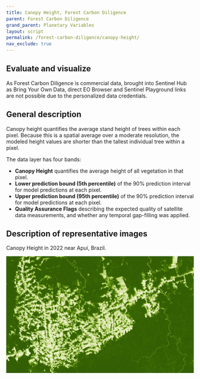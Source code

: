 ```yaml
---
title: Canopy Height, Forest Carbon Diligence
parent: Forest Carbon Diligence
grand_parent: Planetary Variables
layout: script
permalink: /forest-carbon-diligence/canopy-height/
nav_exclude: true
---
```



## Evaluate and visualize

As Forest Carbon Diligence is commercial data, brought into Sentinel Hub as Bring Your Own Data, direct EO Browser and Sentinel Playground links are not possible due to the personalized data credentials.   

## General description

Canopy height quantifies the average stand height of trees within each pixel. Because this is a spatial average
over a moderate resolution, the modeled height values are shorter than the tallest individual tree within a pixel.

The data layer has four bands:
 - **Canopy Height** quantifies the average height of all vegetation in that pixel.
 - **Lower prediction bound (5th percentile)** of the 90% prediction interval for model predictions at each pixel. 
 - **Upper prediction bound (95th percentile)** of the 90% prediction interval for model predictions at each pixel. 
 - **Quality Assurance Flags** describing the expected quality of satellite data measurements, and
whether any temporal gap-filling was applied.


## Description of representative images

Canopy Height in 2022 near Apui, Brazil.

![Canopy Height Example](fig/canopyheight.jpg)